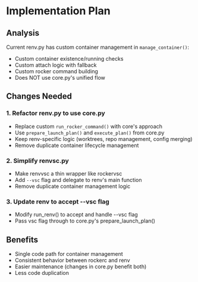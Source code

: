 # Implementation Plan

## Analysis
Current renv.py has custom container management in `manage_container()`:
- Custom container existence/running checks
- Custom attach logic with fallback
- Custom rocker command building
- Does NOT use core.py's unified flow

## Changes Needed

### 1. Refactor renv.py to use core.py
- Replace custom `run_rocker_command()` with core's approach
- Use `prepare_launch_plan()` and `execute_plan()` from core.py
- Keep renv-specific logic (worktrees, repo management, config merging)
- Remove duplicate container lifecycle management

### 2. Simplify renvsc.py
- Make renvvsc a thin wrapper like rockervsc
- Add `--vsc` flag and delegate to renv's main function
- Remove duplicate container management logic

### 3. Update renv to accept --vsc flag
- Modify run_renv() to accept and handle --vsc flag
- Pass vsc flag through to core.py's prepare_launch_plan()

## Benefits
- Single code path for container management
- Consistent behavior between rockerc and renv
- Easier maintenance (changes in core.py benefit both)
- Less code duplication
